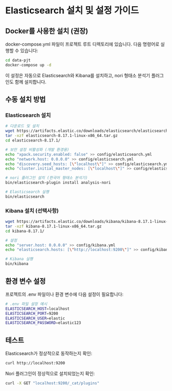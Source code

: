 # Elasticsearch 설치 및 설정 가이드

## Docker를 사용한 설치 (권장)

docker-compose.yml 파일이 프로젝트 루트 디렉토리에 있습니다. 다음 명령어로 실행할 수 있습니다:

```bash
cd data-pjt
docker-compose up -d
```

이 설정은 자동으로 Elasticsearch와 Kibana를 설치하고, nori 형태소 분석기 플러그인도 함께 설치합니다.

## 수동 설치 방법

### Elasticsearch 설치

```bash
# 다운로드 및 설치
wget https://artifacts.elastic.co/downloads/elasticsearch/elasticsearch-8.17.1-linux-x86_64.tar.gz
tar -xzf elasticsearch-8.17.1-linux-x86_64.tar.gz
cd elasticsearch-8.17.1/

# 보안 설정 비활성화 (개발 환경용)
echo "xpack.security.enabled: false" >> config/elasticsearch.yml
echo "network.host: 0.0.0.0" >> config/elasticsearch.yml
echo "discovery.seed_hosts: [\"localhost\"]" >> config/elasticsearch.yml
echo "cluster.initial_master_nodes: [\"localhost\"]" >> config/elasticsearch.yml

# nori 플러그인 설치 (한국어 형태소 분석기)
bin/elasticsearch-plugin install analysis-nori

# Elasticsearch 실행
bin/elasticsearch
```

### Kibana 설치 (선택사항)

```bash
wget https://artifacts.elastic.co/downloads/kibana/kibana-8.17.1-linux-x86_64.tar.gz
tar -xzf kibana-8.17.1-linux-x86_64.tar.gz
cd kibana-8.17.1/

# 설정
echo "server.host: 0.0.0.0" >> config/kibana.yml
echo "elasticsearch.hosts: [\"http://localhost:9200\"]" >> config/kibana.yml

# Kibana 실행
bin/kibana
```

## 환경 변수 설정

프로젝트의 .env 파일이나 환경 변수에 다음 설정이 필요합니다:

```bash
# .env 파일 설정 예시
ELASTICSEARCH_HOST=localhost
ELASTICSEARCH_PORT=9200
ELASTICSEARCH_USER=elastic
ELASTICSEARCH_PASSWORD=elastic123
```

## 테스트

Elasticsearch가 정상적으로 동작하는지 확인:

```bash
curl http://localhost:9200
```

Nori 플러그인이 정상적으로 설치되었는지 확인:

```bash
curl -X GET "localhost:9200/_cat/plugins"
``` 